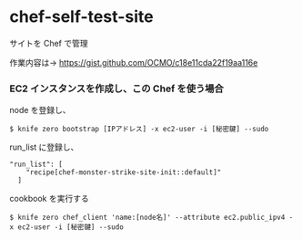 # chef-self-test-site
サイトを Chef で管理

作業内容は→ https://gist.github.com/OCMO/c18e11cda22f19aa116e

### EC2 インスタンスを作成し、この Chef を使う場合

node を登録し、
```
$ knife zero bootstrap [IPアドレス] -x ec2-user -i [秘密鍵] --sudo
```
run_list に登録し、
```
"run_list": [
    "recipe[chef-monster-strike-site-init::default]"
  ]
```
cookbook を実行する
```
$ knife zero chef_client 'name:[node名]' --attribute ec2.public_ipv4 -x ec2-user -i [秘密鍵] --sudo
```
